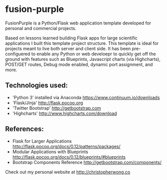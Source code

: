 # fusion-purple
FusionPurple is a Python/Flask web application template developed for personal and commercial projects.

Based on lessons learned building Flask apps for large scientific applications I built this template project structure. This template
is ideal for projects meant to live both server and client side. It has been pre-configuered to enable any Python or web develoepr to quickly get off the ground with features such as Blueprints, Javascript charts (via Highcharts), POST/GET routes, Debug mode enabled, dynamic port assignment, and more.

## Technologies used:
* 'Python 3' installed via Anaconda https://www.continuum.io/downloads
* 'Flask/Jinja' http://flask.pocoo.org
* 'Twitter Bootstrap' http://getbootstrap.com
* 'Highcharts' http://www.highcharts.com/download

## References:
* Flask for Larger Applications http://flask.pocoo.org/docs/0.12/patterns/packages/
* Modular Applications with Blueprints http://flask.pocoo.org/docs/0.12/blueprints/#blueprints
* Bootstrap Components Reference http://getbootstrap.com/components/

Check out my personal website at http://christopherwong.co
